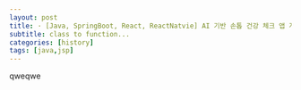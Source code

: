 ```yaml
---
layout: post
title: · [Java, SpringBoot, React, ReactNatvie] AI 기반 손톱 건강 체크 앱 개발
subtitle: class to function...
categories: [history]
tags: [java,jsp]
---
```


qweqwe